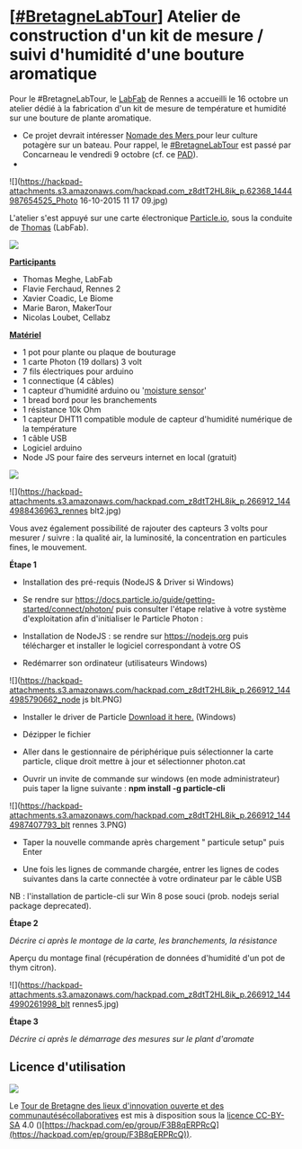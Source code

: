 # [[#BretagneLabTour](https://hackpad.com/ep/search/?q=%23BretagneLabTour&via=tPQn73EJTY4)] Atelier de construction d'un kit de mesure / suivi d'humidité d'une bouture aromatique

Pour le #BretagneLabTour, le [LabFab](http://labfab.fr) de Rennes a accueilli le 16 octobre un atelier dédié à la fabrication d'un kit de mesure de température et humidité sur une bouture de plante aromatique.

*   Ce projet devrait intéresser [Nomade des Mers ](http://nomadedesmers.org/)pour leur culture potagère sur un bateau. Pour rappel, le [#BretagneLabTour](https://hackpad.com/ep/search/?q=%23BretagneLabTour&via=z8dtT2HL8ik) est passé par Concarneau le vendredi 9 octobre (cf. ce [PAD](https://hackpad.com/BretagneLabTour-3me-tape-Concarneau-Explore-9-octobre-qfpS66vvoQx)).
*

![](https://hackpad-attachments.s3.amazonaws.com/hackpad.com_z8dtT2HL8ik_p.62368_1444987654525_Photo 16-10-2015 11 17 09.jpg)

L'atelier s'est appuyé sur une carte électronique [Particle.io](https://www.particle.io), sous la conduite de [Thomas](https://fr.linkedin.com/in/thomasmeghe) (LabFab).

![](https://hackpad-attachments.s3.amazonaws.com/hackpad.com_z8dtT2HL8ik_p.62368_1444988216634_IMG_3787.JPG)

**<u>Participants</u>**

*   Thomas Meghe, LabFab
*   Flavie Ferchaud, Rennes 2
*   Xavier Coadic, Le Biome
*   Marie Baron, MakerTour
*   Nicolas Loubet, Cellabz

**<u>Matériel</u>**

*   1 pot pour plante ou plaque de bouturage
*   1 carte Photon (19 dollars) 3 volt
*   7 fils électriques pour arduino
*   1 connectique (4 câbles)
*   1 capteur d'humidité arduino ou '[moisture sensor](http://wiki.iteadstudio.com/Moisture_Sensor)'
*   1 bread bord pour les branchements
*   1 résistance 10k Ohm
*   1  capteur DHT11 compatible module de capteur d'humidité numérique de la température  
*   1 câble USB
*   Logiciel arduino 
*   Node JS pour faire des serveurs internet en local (gratuit)

![](https://hackpad-attachments.s3.amazonaws.com/hackpad.com_z8dtT2HL8ik_p.62368_1444988337971_materiel.jpg)

![](https://hackpad-attachments.s3.amazonaws.com/hackpad.com_z8dtT2HL8ik_p.266912_1444988436963_rennes blt2.jpg)

Vous avez également possibilité de rajouter des capteurs 3 volts pour mesurer / suivre : la qualité air, la luminosité, la concentration en particules fines, le mouvement. 

**Étape 1**

*   Installation des pré-requis (NodeJS & Driver si Windows)

*   Se rendre sur [](https://docs.particle.io/guide/getting-started/connect/photon/)https://docs.particle.io/guide/getting-started/connect/photon/ puis consulter l'étape relative à votre système d'exploitation afin d'initialiser le Particle Photon :

*   Installation de NodeJS : se rendre sur [](https://nodejs.org)https://nodejs.org puis télécharger et installer le logiciel correspondant à votre OS

*   Redémarrer son ordinateur (utilisateurs Windows)

![](https://hackpad-attachments.s3.amazonaws.com/hackpad.com_z8dtT2HL8ik_p.266912_1444985790662_node js blt.PNG)

*   Installer le driver de Particle [Download it here.](https://s3.amazonaws.com/spark-website/Particle.zip) (Windows)

*   Dézipper le fichier

*   Aller dans le gestionnaire de périphérique puis sélectionner la carte particle, clique droit mettre à jour et sélectionner photon.cat

*   Ouvrir un invite de commande sur windows (en mode administrateur) puis taper la ligne suivante : **npm install -g particle-cli**

![](https://hackpad-attachments.s3.amazonaws.com/hackpad.com_z8dtT2HL8ik_p.266912_1444987407793_blt rennes 3.PNG)

*    Taper la nouvelle commande après chargement " particule setup" puis Enter

*   Une fois les lignes de commande chargée, entrer les lignes de codes suivantes dans la carte connectée à votre ordinateur par le câble USB

NB : l'installation de particle-cli sur Win 8 pose souci (prob. nodejs serial package deprecated).

**Étape 2**

_Décrire ci après le montage de la carte, les branchements, la résistance_

Aperçu du montage final (récupération de données d'humidité d'un pot de thym citron).

![](https://hackpad-attachments.s3.amazonaws.com/hackpad.com_z8dtT2HL8ik_p.266912_1444990261998_blt rennes5.jpg)

**Étape 3**

_Décrire ci après le démarrage des mesures sur le plant d'aromate_

## Licence d'utilisation

![](https://hackpad-attachments.s3.amazonaws.com/hackpad.com_CJCut6qvqG0_p.266912_1444998003182_cc-by-sa.png)

Le [Tour de Bretagne des lieux d](https://hackpad.com/CJCut6qvqG0)['](https://hackpad.com/CJCut6qvqG0)[innovation ouverte et des communautés](https://hackpad.com/CJCut6qvqG0)[é](https://hackpad.com/CJCut6qvqG0)[collaboratives](https://hackpad.com/CJCut6qvqG0) est mis à disposition sous la [licence CC-BY-SA](http://creativecommons.org/licenses/by-sa/4.0/) 4.0 ([](https://hackpad.com/ep/group/F3B8qERPRcQ))[https://hackpad.com/ep/group/F3B8qERPRcQ](https://hackpad.com/ep/group/F3B8qERPRcQ)). 
